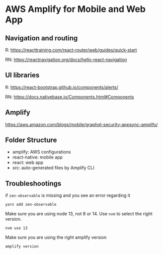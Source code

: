 # AWS Amplify for Mobile and Web App

## Navigation and routing

R: https://reacttraining.com/react-router/web/guides/quick-start

RN: https://reactnavigation.org/docs/hello-react-navigation

## UI libraries

R: https://react-bootstrap.github.io/components/alerts/

RN: https://docs.nativebase.io/Components.html#Components

## Amplify

https://aws.amazon.com/blogs/mobile/graphql-security-appsync-amplify/

## Folder Structure

- amplify: AWS configurations
- react-native: mobile app
- react: web app
- src: auto-generated files by Amplify CLI

## Troubleshootings

if `zen-observable` is missing and you see an error regarding it

```
yarn add zen-observable
```

Make sure you are using node 13, not 8 or 14. Use `nvm` to select the right version.

```
nvm use 13
```

Make sure you are using the right amplify version

```
amplify version
```

